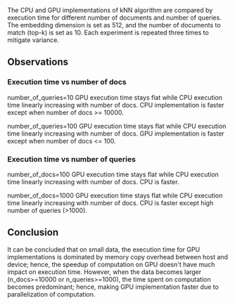 
The CPU and GPU implementations of kNN algorithm are compared by execution time for different number of documents and number of queries. The embedding dimension is set as 512, and the number of documents to match (top-k) is set as 10. Each experiment is repeated three times to mitigate variance.


## Observations
### Execution time vs number of docs
number_of_queries=10
GPU execution time stays flat while CPU execution time linearly increasing with number of docs. CPU implementation is faster except when number of docs >= 10000. 

number_of_queries=100
GPU execution time stays flat while CPU execution time linearly increasing with number of docs. GPU implementation is faster except when number of docs <= 100. 

### Execution time vs number of queries
number_of_docs=100
GPU execution time stays flat while CPU execution time linearly increasing with number of docs. CPU is faster.

number_of_docs=1000
GPU execution time stays flat while CPU execution time linearly increasing with number of docs. CPU is faster except high number of queries (>1000).

## Conclusion
It can be concluded that on small data, the execution time for GPU implementations is dominated by memory copy overhead between host and device; hence, the speedup of computation on GPU doesn't have much impact on execution time. However, when the data becomes larger (n_docs>=10000 or n_queries>=1000), the time spent on computation becomes predominant; hence, making GPU implementation faster due to parallelization of computation.
